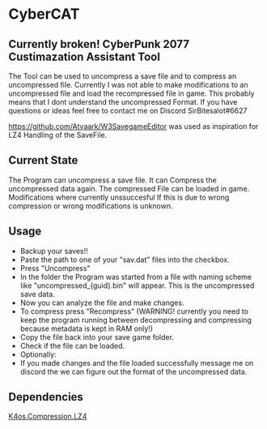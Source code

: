# CyberCAT
Currently broken!
CyberPunk 2077 Custimazation Assistant Tool
--------
The Tool can be used to uncompress a save file and to compress an uncompressed file.
Currently I was not able to make modifications to an uncompressed file and load the recompressed file in game.
This probably means that I dont understand the uncompressed Format.
If you have questions or ideas feel free to contact me on Discord SirBitesalot#6627

https://github.com/Atvaark/W3SavegameEditor was used as inspiration for LZ4 Handling of the SaveFile.

Current State
--------
The Program can uncompress a save file.
It can Compress the uncompressed data again.
The compressed File can be loaded in game.
Modifications where currently unssuccesful
If this is due to wrong compression or wrong modifications is unknown.

Usage
--------
- Backup your saves!!
- Paste the path to one of your "sav.dat" files into the checkbox.
- Press "Uncompress"
- In the folder the Program was started from a file with naming scheme like "uncompressed_{guid}.bin" will appear. This is the uncompressed save data.
- Now you can analyze the file and make changes.
- To compress press "Recompress" (WARNING! currently you need to keep the program running between decompressing and compressing because metadata is kept in RAM only!)
- Copy the file back into your save game folder.
- Check if the file can be loaded.
- Optionally:
- If you made changes and the file loaded successfully message me on discord the we can figure out the format of the uncompressed data.

Dependencies
--------
[K4os.Compression.LZ4][0]

[0]:https://github.com/MiloszKrajewski/K4os.Compression.LZ4
